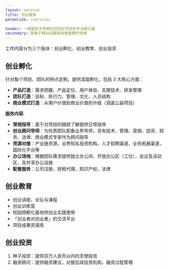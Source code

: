```yaml
---
layout: service
title: 创业服务
permalink: /service/

header: 一家服务于早期科技创业项目的专业孵化器
secondary: 聚焦于移动互联网及智能硬件领域
---
```


工作内容分为三个版块：创业孵化、创业教育、创业投资

## 创业孵化

针对每个项目、团队的特点定制，提供深度孵化，包括 3 大核心方面：

* **产品打造**：需求把握、产品定位、用户体验、支撑技术、研发管理
* **团队打造**：目标、执行力、管理、文化、人员结构
* **商业模式打造**：从用户价值到商业价值的升级（涵盖公益项目）

**服务内容**: 

* **常规指导**：基于对项目的跟踪了解提供日常指导
* **创业顾问导师**：为优质团队配备业界导师，另有技术、管理、营销、投资、财务、法律、商业模式专家作为顾问指导
* **资源对接**：产业链资源，业界知名投资机构，人才招聘渠道，业务拓展渠道，国际化平台等
* **办公场地**：根据团队需求提供独立办公间、开放办公区（工位）、会议及活动区，及共享办公设施
* **配套服务**：公司注册，财税代理，知识产权，法律

 
## 创业教育

* 创业讲座、论坛与课程
* 创业训练营
* 校园预孵化基地供创业实践使用
* 「创业者对创业者」的交流平台
* 项目成果资源库


## 创业投资

1. 种子投资：提供百万人民币以内的天使投资
2. 融资顾问：提供融资建议，对接后续投资机构，融资过程管理

